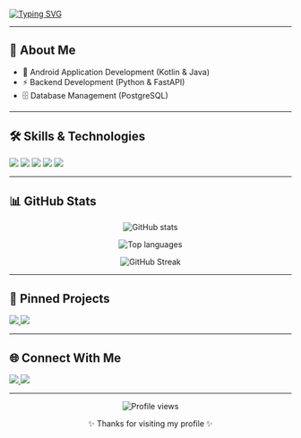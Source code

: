 <!-- Typing animation -->
[![Typing SVG](https://readme-typing-svg.herokuapp.com?font=Fira+Code&pause=1000&color=F7005C&center=true&vCenter=true&width=600&lines=Hi%2C+I'm+Mehmet+Veysel+Akıllı;Computer+Engineering+Student;Android+%26+Backend+Developer;Always+learning+new+technologies)](https://git.io/typing-svg)

---

## 🚀 About Me
- 📱 Android Application Development (Kotlin & Java)  
- ⚡ Backend Development (Python & FastAPI)  
- 🗄️ Database Management (PostgreSQL)  

---

## 🛠️ Skills & Technologies
<p align="left">
  <img src="https://img.shields.io/badge/Python-3670A0?style=for-the-badge&logo=python&logoColor=ffdd54"/>
  <img src="https://img.shields.io/badge/Kotlin-0095D5?style=for-the-badge&logo=kotlin&logoColor=white"/>
  <img src="https://img.shields.io/badge/Java-ED8B00?style=for-the-badge&logo=openjdk&logoColor=white"/>
  <img src="https://img.shields.io/badge/FastAPI-009688?style=for-the-badge&logo=fastapi&logoColor=white"/>
  <img src="https://img.shields.io/badge/PostgreSQL-316192?style=for-the-badge&logo=postgresql&logoColor=white"/>
</p>

---

## 📊 GitHub Stats
<p align="center">
  <img src="https://github-readme-stats.vercel.app/api?username=Veysel-Akilli&show_icons=true&theme=radical" alt="GitHub stats"/>
</p>
<p align="center">
  <img src="https://github-readme-stats.vercel.app/api/top-langs/?username=Veysel-Akilli&layout=compact&theme=radical" alt="Top languages"/>
</p>
<p align="center">
  <img src="https://streak-stats.demolab.com?user=Veysel-Akilli&theme=radical" alt="GitHub Streak"/>
</p>

---

## 📌 Pinned Projects
<p align="left">
  <a href="https://github.com/Veysel-Akilli/your-android-project">
    <img src="https://github-readme-stats.vercel.app/api/pin/?username=Veysel-Akilli&repo=your-android-project&theme=radical" />
  </a>
  <a href="https://github.com/Veysel-Akilli/your-backend-project">
    <img src="https://github-readme-stats.vercel.app/api/pin/?username=Veysel-Akilli&repo=your-backend-project&theme=radical" />
  </a>
</p>

---

## 🌐 Connect With Me
<p align="left">
  <a href="https://www.linkedin.com/in/mehmet-veysel-akıllı-956586226" target="_blank">
    <img src="https://img.shields.io/badge/LinkedIn-0077B5?style=for-the-badge&logo=linkedin&logoColor=white"/>
  </a>
  <a href="mailto:mehmetveyselakilli@gmail.com">
    <img src="https://img.shields.io/badge/Email-D14836?style=for-the-badge&logo=gmail&logoColor=white"/>
  </a>
</p>

---

<p align="center">
  <img src="https://komarev.com/ghpvc/?username=Veysel-Akilli&label=Profile%20views&color=0e75b6&style=flat" alt="Profile views"/>
</p>

<p align="center">✨ Thanks for visiting my profile ✨</p>
